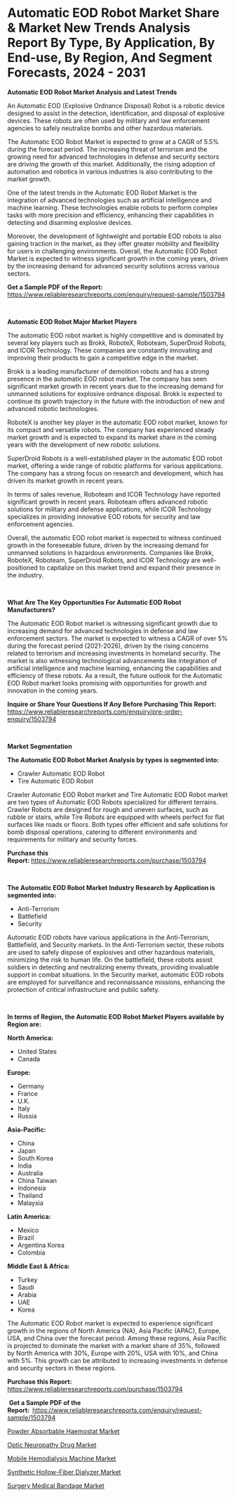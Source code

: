 <p><h1>Automatic EOD Robot Market Share & Market New Trends Analysis Report By Type, By Application, By End-use, By Region, And Segment Forecasts, 2024 - 2031</h1></p><p><strong>Automatic EOD Robot Market Analysis and Latest Trends</strong></p>
<p><p>An Automatic EOD (Explosive Ordnance Disposal) Robot is a robotic device designed to assist in the detection, identification, and disposal of explosive devices. These robots are often used by military and law enforcement agencies to safely neutralize bombs and other hazardous materials.</p><p>The Automatic EOD Robot Market is expected to grow at a CAGR of 5.5% during the forecast period. The increasing threat of terrorism and the growing need for advanced technologies in defense and security sectors are driving the growth of this market. Additionally, the rising adoption of automation and robotics in various industries is also contributing to the market growth.</p><p>One of the latest trends in the Automatic EOD Robot Market is the integration of advanced technologies such as artificial intelligence and machine learning. These technologies enable robots to perform complex tasks with more precision and efficiency, enhancing their capabilities in detecting and disarming explosive devices.</p><p>Moreover, the development of lightweight and portable EOD robots is also gaining traction in the market, as they offer greater mobility and flexibility for users in challenging environments. Overall, the Automatic EOD Robot Market is expected to witness significant growth in the coming years, driven by the increasing demand for advanced security solutions across various sectors.</p></p>
<p><strong>Get a Sample PDF of the Report:&nbsp;</strong> <a href="https://www.reliableresearchreports.com/enquiry/request-sample/1503794">https://www.reliableresearchreports.com/enquiry/request-sample/1503794</a></p>
<p>&nbsp;</p>
<p><strong>Automatic EOD Robot Major Market Players</strong></p>
<p><p>The automatic EOD robot market is highly competitive and is dominated by several key players such as Brokk, RoboteX, Roboteam, SuperDroid Robots, and ICOR Technology. These companies are constantly innovating and improving their products to gain a competitive edge in the market.</p><p>Brokk is a leading manufacturer of demolition robots and has a strong presence in the automatic EOD robot market. The company has seen significant market growth in recent years due to the increasing demand for unmanned solutions for explosive ordnance disposal. Brokk is expected to continue its growth trajectory in the future with the introduction of new and advanced robotic technologies.</p><p>RoboteX is another key player in the automatic EOD robot market, known for its compact and versatile robots. The company has experienced steady market growth and is expected to expand its market share in the coming years with the development of new robotic solutions.</p><p>SuperDroid Robots is a well-established player in the automatic EOD robot market, offering a wide range of robotic platforms for various applications. The company has a strong focus on research and development, which has driven its market growth in recent years.</p><p>In terms of sales revenue, Roboteam and ICOR Technology have reported significant growth in recent years. Roboteam offers advanced robotic solutions for military and defense applications, while ICOR Technology specializes in providing innovative EOD robots for security and law enforcement agencies.</p><p>Overall, the automatic EOD robot market is expected to witness continued growth in the foreseeable future, driven by the increasing demand for unmanned solutions in hazardous environments. Companies like Brokk, RoboteX, Roboteam, SuperDroid Robots, and ICOR Technology are well-positioned to capitalize on this market trend and expand their presence in the industry.</p></p>
<p>&nbsp;</p>
<p><strong>What Are The Key Opportunities For Automatic EOD Robot Manufacturers?</strong></p>
<p><p>The Automatic EOD Robot market is witnessing significant growth due to increasing demand for advanced technologies in defense and law enforcement sectors. The market is expected to witness a CAGR of over 5% during the forecast period (2021-2026), driven by the rising concerns related to terrorism and increasing investments in homeland security. The market is also witnessing technological advancements like integration of artificial intelligence and machine learning, enhancing the capabilities and efficiency of these robots. As a result, the future outlook for the Automatic EOD Robot market looks promising with opportunities for growth and innovation in the coming years.</p></p>
<p><strong>Inquire or Share Your Questions If Any Before Purchasing This Report:</strong> <a href="https://www.reliableresearchreports.com/enquiry/pre-order-enquiry/1503794">https://www.reliableresearchreports.com/enquiry/pre-order-enquiry/1503794</a></p>
<p>&nbsp;</p>
<p><strong>Market Segmentation</strong></p>
<p><strong>The Automatic EOD Robot Market Analysis by types is segmented into:</strong></p>
<p><ul><li>Crawler Automatic EOD Robot</li><li>Tire Automatic EOD Robot</li></ul></p>
<p><p>Crawler Automatic EOD Robot market and Tire Automatic EOD Robot market are two types of Automatic EOD Robots specialized for different terrains. Crawler Robots are designed for rough and uneven surfaces, such as rubble or stairs, while Tire Robots are equipped with wheels perfect for flat surfaces like roads or floors. Both types offer efficient and safe solutions for bomb disposal operations, catering to different environments and requirements for military and security forces.</p></p>
<p><strong>Purchase this Report:&nbsp;</strong><a href="https://www.reliableresearchreports.com/purchase/1503794">https://www.reliableresearchreports.com/purchase/1503794</a></p>
<p>&nbsp;</p>
<p><strong>The Automatic EOD Robot Market Industry Research by Application is segmented into:</strong></p>
<p><ul><li>Anti-Terrorism</li><li>Battlefield</li><li>Security</li></ul></p>
<p><p>Automatic EOD robots have various applications in the Anti-Terrorism, Battlefield, and Security markets. In the Anti-Terrorism sector, these robots are used to safely dispose of explosives and other hazardous materials, minimizing the risk to human life. On the battlefield, these robots assist soldiers in detecting and neutralizing enemy threats, providing invaluable support in combat situations. In the Security market, automatic EOD robots are employed for surveillance and reconnaissance missions, enhancing the protection of critical infrastructure and public safety.</p></p>
<p>&nbsp;</p>
<p><strong>In terms of Region, the Automatic EOD Robot Market Players available by Region are:</strong></p>
<p>
    <p> <strong> North America: </strong>
        <ul>
            <li>United States</li>
            <li>Canada</li>
        </ul>
        </p> 
    <p> <strong> Europe: </strong>
        <ul>
            <li>Germany</li>
            <li>France</li>
            <li>U.K.</li>
            <li>Italy</li>
            <li>Russia</li>
        </ul>
        </p> 
    <p> <strong> Asia-Pacific: </strong>
        <ul>
            <li>China</li>
            <li>Japan</li>
            <li>South Korea</li>
            <li>India</li>
            <li>Australia</li>
            <li>China Taiwan</li>
            <li>Indonesia</li>
            <li>Thailand</li>
            <li>Malaysia</li>
        </ul>
        </p> 
    <p> <strong> Latin America: </strong>
        <ul>
            <li>Mexico</li>
            <li>Brazil</li>
            <li>Argentina Korea</li>
            <li>Colombia</li>
        </ul>
        </p> 
    <p> <strong> Middle East & Africa: </strong>
        <ul>
            <li>Turkey</li>
            <li>Saudi</li>
            <li>Arabia</li>
            <li>UAE</li>
            <li>Korea</li>
        </ul>
    </p>
    </p>
<p><p>The Automatic EOD Robot market is expected to experience significant growth in the regions of North America (NA), Asia Pacific (APAC), Europe, USA, and China over the forecast period. Among these regions, Asia Pacific is projected to dominate the market with a market share of 35%, followed by North America with 30%, Europe with 20%, USA with 10%, and China with 5%. This growth can be attributed to increasing investments in defense and security sectors in these regions.</p></p>
<p><strong>Purchase this Report: </strong><a href="https://www.reliableresearchreports.com/purchase/1503794">https://www.reliableresearchreports.com/purchase/1503794</a></p>
<p>&nbsp;<strong>Get a Sample PDF of the Report:&nbsp;&nbsp;</strong><a href="https://www.reliableresearchreports.com/enquiry/request-sample/1503794">https://www.reliableresearchreports.com/enquiry/request-sample/1503794</a></p>
<p><strong></strong></p>
<p><p><a href="https://medium.com/@fionabuckland777/powder-absorbable-haemostat-market-insights-into-market-cagr-market-trends-and-growth-strategies-655b3befbf67">Powder Absorbable Haemostat Market</a></p><p><a href="https://github.com/pgtimber/Market-Research-Report-List-1/blob/main/optic-neuropathy-drug-market.md">Optic Neuropathy Drug Market</a></p><p><a href="https://medium.com/@fionabuckland777/mobile-hemodialysis-machine-market-exploring-market-share-market-trends-and-future-growth-1da800afcd8d">Mobile Hemodialysis Machine Market</a></p><p><a href="https://medium.com/@fionabuckland777/synthetic-hollow-fiber-dialyzer-market-competitive-analysis-market-trends-and-forecast-to-2031-b5ad08135919">Synthetic Hollow-Fiber Dialyzer Market</a></p><p><a href="https://github.com/lataunyatinikmelvin59ilbd0dv/Market-Research-Report-List-1/blob/main/surgery-medical-bandage-market.md">Surgery Medical Bandage Market</a></p></p>
